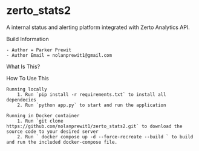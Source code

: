 # zerto_stats2
A internal status and alerting platform integrated with Zerto Analytics API.

Build Information 

    - Author = Parker Prewit
    - Author Email = nolanprewit1@gmail.com

What Is This? 


How To Use This 

    Running locally    
        1. Run `pip install -r requirements.txt` to install all dependecies
        2. Run `python app.py` to start and run the application

    Running in Docker container
        1. Run `git clone https://github.com/nolanprewit1/zerto_stats2.git` to download the source code to your desired server
        2. Run ` docker compose up -d --force-recreate --build ` to build and run the included docker-compose file. 
